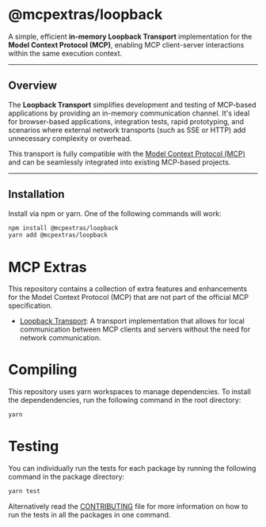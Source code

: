 # @mcpextras/loopback

A simple, efficient **in-memory Loopback Transport** implementation for the **Model Context Protocol (MCP)**, 
enabling MCP client-server interactions within the same execution context.


---

## Overview

The **Loopback Transport** simplifies development and testing of MCP-based applications by providing an in-memory communication channel.
It's ideal for browser-based applications, integration tests, rapid prototyping, and scenarios where external network transports 
(such as SSE or HTTP) add unnecessary complexity or overhead.

This transport is fully compatible with the [Model Context Protocol (MCP)](https://modelcontextprotocol.io) 
and can be seamlessly integrated into existing MCP-based projects.

---

## Installation

Install via npm or yarn. One of the following commands will work:

```bash
npm install @mcpextras/loopback
yarn add @mcpextras/loopback
```

# MCP Extras

This repository contains a collection of extra features and enhancements for the Model Context Protocol (MCP) that are not part of the official MCP specification.

* [Loopback Transport](modules/loopback/README.md): A transport implementation that allows for local communication between MCP clients and servers without the need for network communication.

# Compiling

This repository uses yarn workspaces to manage dependencies. To install the dependendencies, run the following command in the root directory:

```bash
yarn 
```

# Testing

You can individually run the tests for each package by running the following command in the package directory:

```bash
yarn test
```

Alternatively read the [CONTRIBUTING](CONTRIBUTING.md) file for more information on how to run the tests in all the packages in one command.

